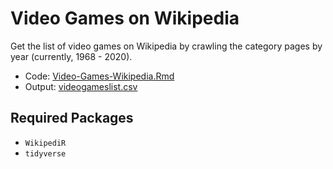 # Video Games on Wikipedia
Get the list of video games on Wikipedia by crawling the category pages by year (currently, 1968 - 2020). 

- Code: [Video-Games-Wikipedia.Rmd](Video-Games-Wikipedia.Rmd)
- Output: [videogameslist.csv](videogameslist.csv)

## Required Packages
- `WikipediR`
- `tidyverse`